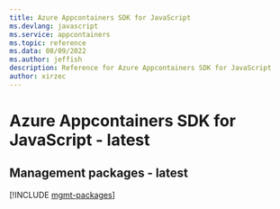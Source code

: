 ```yaml
---
title: Azure Appcontainers SDK for JavaScript
ms.devlang: javascript
ms.service: appcontainers
ms.topic: reference
ms.data: 08/09/2022
ms.author: jeffish
description: Reference for Azure Appcontainers SDK for JavaScript
author: xirzec
---
```

# Azure Appcontainers SDK for JavaScript - latest

## Management packages - latest
[!INCLUDE [mgmt-packages](appcontainers-mgmt-index.md)]
